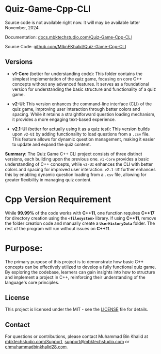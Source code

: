 # Quiz-Game-Cpp-CLI
Source code is not available right now. It will may be available latter November, 2024.

Documentation: [docs.mbktechstudio.com/Quiz-Game-Cpp-CLI](https://docs.mbktechstudio.com/Quiz-Game-Cpp-CLI)

Source Code: [github.com/MIbnEKhalid/Quiz-Game-Cpp-CLI](https://github.com/MIbnEKhalid/Quiz-Game-Cpp-CLI)

## Versions
- **v1-Core** (better for understanding code): This folder contains the simplest implementation of the quiz game, focusing on core C++ concepts without any advanced features. It serves as a foundational version for understanding the basic structure and functionality of a quiz game.

- **v2-UI**: This version enhances the command-line interface (CLI) of the quiz game, improving user interaction through better colors and spacing. While it retains a straightforward question loading mechanism, it provides a more engaging text-based experience.

- **v2.1-UI** (better for actually using it as a quiz test): This version builds upon `v2-UI` by adding functionality to load questions from a `.csv` file. This feature allows for dynamic question management, making it easier to update and expand the quiz content.

**Summary:** The Quiz Game C++ CLI project consists of three distinct versions, each building upon the previous one. `v1-Core` provides a basic understanding of C++ concepts, while `v2-UI` enhances the CLI with better colors and spacing for improved user interaction. `v2.1-UI` further enhances this by enabling dynamic question loading from a `.csv` file, allowing for greater flexibility in managing quiz content.


# Cpp Version Requirement

While **99.99%** of the code works with **C++11**, one function requires **C++17** for directory creation using the **`<filesystem>`** library. If using **C++11**, remove the folder creation code and manually create a **`UserHistoryData`** folder. The rest of the program will run without issues on **C++11**.

# Purpose:

The primary purpose of this project is to demonstrate how basic C++ concepts can be effectively utilized to develop a fully functional quiz game. By exploring the codebase, learners can gain insights into how to structure and implement a project in C++, reinforcing their understanding of the language's core principles.

## License

This project is licensed under the MIT - see the [LICENSE](LICENSE) file for details.
 
## Contact

For questions or contributions, please contact Muhammad Bin Khalid at [mbktechstudio.com/Support](https://mbktechstudio.com/Support/?Project=Quiz-Game-Cpp-CLI), [support@mbktechstudio.com](mailto:support@mbktechstudio.com) or [chmuhammadbinkhalid28.com](mailto:chmuhammadbinkhalid28.com).
